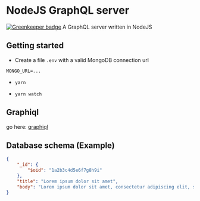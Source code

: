 # NodeJS GraphQL server

[![Greenkeeper badge](https://badges.greenkeeper.io/albertobravi/nodejs-graphql-server.svg)](https://greenkeeper.io/)
A GraphQL server written in NodeJS

## Getting started

- Create a file `.env` with a valid MongoDB connection url
```
MONGO_URL=...
```

- `yarn` 

- `yarn watch`

## Graphiql

go here: [graphiql](http://localhost:8888/graphql/graphiql)

## Database schema (Example)

```json
{
    "_id": {
        "$oid": "1a2b3c4d5e6f7g8h9i"
    },
    "title": "Lorem ipsum dolor sit amet",
    "body": "Lorem ipsum dolor sit amet, consectetur adipiscing elit, sed do eiusmod tempor incididunt ut labore et dolore magna aliqua."
}
```
